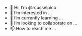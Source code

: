 - 👋 Hi, I’m @rousselpico
- 👀 I’m interested in ...
- 🌱 I’m currently learning ...
- 💞️ I’m looking to collaborate on ...
- 📫 How to reach me ...

<!---
rousselpico/rousselpico is a ✨ special ✨ repository because its `README.md` (this file) appears on your GitHub profile.
You can click the Preview link to take a look at your changes.
--->
